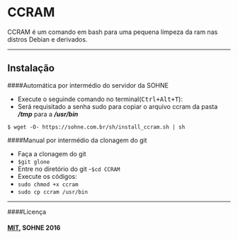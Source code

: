 CCRAM
===================


CCRAM é um comando em bash para uma pequena limpeza da ram nas distros Debian e derivados.

----------


Instalação
-------------

####Automática por intermédio do servidor da SOHNE
- Execute o seguinde comando no terminal(<kbd>Ctrl+Alt+T</kbd>):
 - Será requisitado a senha sudo para copiar o arquivo ccram da pasta ***/tmp*** para a ***/usr/bin***
```
$ wget -O- https://sohne.com.br/sh/install_ccram.sh | sh
```
####Manual por intermédio da clonagem do git
- Faça a clonagem do git
 - ```$git glone ```
- Entre no diretório do git
 -```$cd CCRAM```
- Execute os códigos:
 - ```sudo chmod +x ccram```
 - ```sudo cp ccram /usr/bin```

----------

####Licença
#### [MIT](https://opensource.org/licenses/MIT "MIT"), SOHNE 2016
